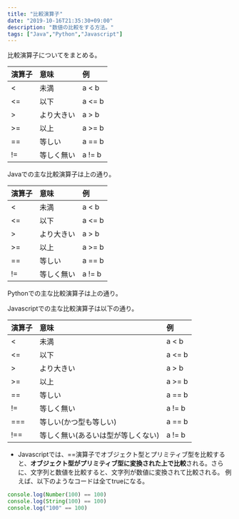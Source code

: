 ```yaml
---
title: "比較演算子"
date: "2019-10-16T21:35:30+09:00"
description: "数値の比較をする方法。"
tags: ["Java","Python","Javascript"]
---
```


比較演算子についてをまとめる。


<div class="note_content_by_programming_language" id="note_content_Java">

|演算子|意味|例|
|:---|:---|:---|
| < |未満| a < b|
| <= |以下| a <= b|
| > |より大きい|a > b|
| >= |以上| a >= b |
| == |等しい| a == b |
| != |等しく無い| a != b |

Javaでの主な比較演算子は上の通り。

</div>
<div class="note_content_by_programming_language" id="note_content_Python">

|演算子|意味|例|
|:---|:---|:---|
| < |未満| a < b|
| <= |以下| a <= b|
| > |より大きい|a > b|
| >= |以上| a >= b |
| == |等しい| a == b |
| != |等しく無い| a != b |

Pythonでの主な比較演算子は上の通り。

</div>
<div class="note_content_by_programming_language" id="note_content_Javascript">

Javascriptでの主な比較演算子は以下の通り。

|演算子|意味|例|
|:---|:---|:---|
| < |未満| a < b|
| <= |以下| a <= b|
| > |より大きい|a > b|
| >= |以上| a >= b |
| == |等しい| a == b |
| != |等しく無い| a != b |
| === |等しい(かつ型も等しい) | a == b |
| !== |等しく無い(あるいは型が等しくない) | a != b |

- Javascriptでは、==演算子でオブジェクト型とプリミティブ型を比較すると、**オブジェクト型がプリミティブ型に変換された上で比較**される。さらに、文字列と数値を比較すると、文字列が数値に変換されて比較される。
例えば、以下のようなコードは全てtrueになる。

```javascript
console.log(Number(100) == 100)
console.log(String(100) == 100)
console.log("100" == 100)
```

</div>


